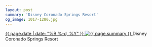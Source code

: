 ```yaml
---
layout: post
summary: 'Disney Coronado Springs Resort'
og_image: 1017-1280.jpg
---
```


<p>
 <time>
  <a href="/1017">
   {{ page.date | date: "%B %-d, %Y" }}
  </a>
 </time>
 <a href="/1017">
  <img alt="{{ page.summary }}" sizes="(min-width: 700px) 50vw, calc(100vw - 2rem)" src="{{ site.assets_url }}/1017-640.jpg" srcset="{{ site.assets_url }}/1017-320.jpg 320w, {{ site.assets_url }}/1017-640.jpg 640w, {{ site.assets_url }}/1017-960.jpg 960w, {{ site.assets_url }}/1017-1280.jpg 1280w"/>
 </a>
 <span>
  Disney Coronado Springs Resort
 </span>
</p>
